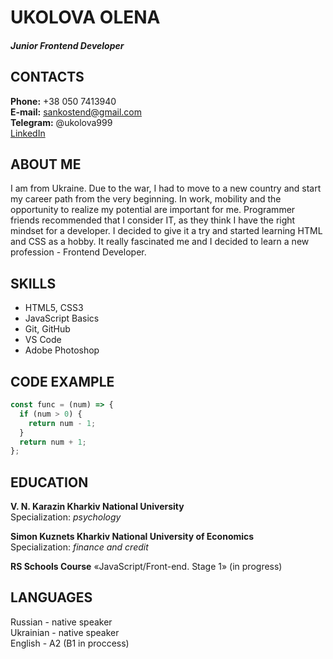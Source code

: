 # **UKOLOVA OLENA**

#### _Junior Frontend Developer_

## CONTACTS

**Phone:** +38 050 7413940  
**E-mail:** sankostend@gmail.com  
**Telegram:** @ukolova999  
[LinkedIn](www.linkedin.com/)


## ABOUT ME

I am from Ukraine. Due to the war, I had to move to a new country and start my career path from the very beginning. In work, mobility and the opportunity to realize my potential are important for me. Programmer friends recommended that I consider IT, as they think I have the right mindset for a developer. I decided to give it a try and started learning HTML and CSS as a hobby. It really fascinated me and I decided to learn a new profession - Frontend Developer.


## SKILLS

- HTML5, CSS3
- JavaScript Basics
- Git, GitHub
- VS Code
- Adobe Photoshop


## CODE EXAMPLE

```javascript
const func = (num) => {
  if (num > 0) {
    return num - 1;
  }
  return num + 1;
};
```


## EDUCATION

**V. N. Karazin Kharkiv National University**  
Specialization: _psychology_

**Simon Kuznets Kharkiv National University of Economics**  
Specialization: _finance and credit_

**RS Schools Course** «JavaScript/Front-end. Stage 1» (in progress)


## LANGUAGES

Russian - native speaker  
Ukrainian - native speaker  
English - A2 (B1 in proccess)
